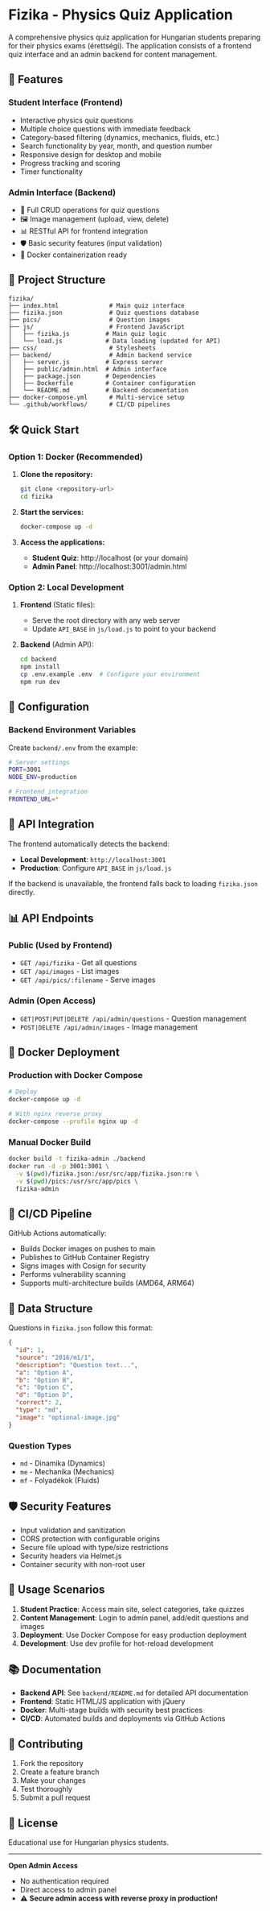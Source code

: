 # Fizika - Physics Quiz Application

A comprehensive physics quiz application for Hungarian students preparing for their physics exams (érettségi). The application consists of a frontend quiz interface and an admin backend for content management.

## 🚀 Features

### Student Interface (Frontend)
- Interactive physics quiz questions
- Multiple choice questions with immediate feedback  
- Category-based filtering (dynamics, mechanics, fluids, etc.)
- Search functionality by year, month, and question number
- Responsive design for desktop and mobile
- Progress tracking and scoring
- Timer functionality

### Admin Interface (Backend)
- 📝 Full CRUD operations for quiz questions
- 🖼️ Image management (upload, view, delete)
- 📊 RESTful API for frontend integration
- 🛡️ Basic security features (input validation)
- 🐳 Docker containerization ready

## 📁 Project Structure

```
fizika/
├── index.html              # Main quiz interface
├── fizika.json             # Quiz questions database
├── pics/                   # Question images
├── js/                     # Frontend JavaScript
│   ├── fizika.js          # Main quiz logic
│   └── load.js            # Data loading (updated for API)
├── css/                    # Stylesheets
├── backend/                # Admin backend service
│   ├── server.js          # Express server
│   ├── public/admin.html  # Admin interface
│   ├── package.json       # Dependencies
│   ├── Dockerfile         # Container configuration
│   └── README.md          # Backend documentation
├── docker-compose.yml      # Multi-service setup
└── .github/workflows/      # CI/CD pipelines
```

## 🛠️ Quick Start

### Option 1: Docker (Recommended)

1. **Clone the repository:**
   ```bash
   git clone <repository-url>
   cd fizika
   ```

2. **Start the services:**
   ```bash
   docker-compose up -d
   ```

3. **Access the applications:**
   - **Student Quiz**: http://localhost (or your domain)
   - **Admin Panel**: http://localhost:3001/admin.html

### Option 2: Local Development

1. **Frontend** (Static files):
   - Serve the root directory with any web server
   - Update `API_BASE` in `js/load.js` to point to your backend

2. **Backend** (Admin API):
   ```bash
   cd backend
   npm install
   cp .env.example .env  # Configure your environment
   npm run dev
   ```

## 🔧 Configuration

### Backend Environment Variables

Create `backend/.env` from the example:

```bash
# Server settings
PORT=3001
NODE_ENV=production

# Frontend integration
FRONTEND_URL=*
```

## 🔌 API Integration

The frontend automatically detects the backend:
- **Local Development**: `http://localhost:3001`
- **Production**: Configure `API_BASE` in `js/load.js`

If the backend is unavailable, the frontend falls back to loading `fizika.json` directly.

## 📊 API Endpoints

### Public (Used by Frontend)
- `GET /api/fizika` - Get all questions
- `GET /api/images` - List images
- `GET /api/pics/:filename` - Serve images

### Admin (Open Access)
- `GET|POST|PUT|DELETE /api/admin/questions` - Question management  
- `POST|DELETE /api/admin/images` - Image management

## 🐳 Docker Deployment

### Production with Docker Compose

```bash
# Deploy
docker-compose up -d

# With nginx reverse proxy  
docker-compose --profile nginx up -d
```

### Manual Docker Build

```bash
docker build -t fizika-admin ./backend
docker run -d -p 3001:3001 \
  -v $(pwd)/fizika.json:/usr/src/app/fizika.json:ro \
  -v $(pwd)/pics:/usr/src/app/pics \
  fizika-admin
```

## 🔄 CI/CD Pipeline

GitHub Actions automatically:
- Builds Docker images on pushes to main
- Publishes to GitHub Container Registry  
- Signs images with Cosign for security
- Performs vulnerability scanning
- Supports multi-architecture builds (AMD64, ARM64)

## 🧪 Data Structure

Questions in `fizika.json` follow this format:

```json
{
  "id": 1,
  "source": "2016/m1/1", 
  "description": "Question text...",
  "a": "Option A",
  "b": "Option B",
  "c": "Option C", 
  "d": "Option D",
  "correct": 2,
  "type": "md",
  "image": "optional-image.jpg"
}
```

### Question Types
- `md` - Dinamika (Dynamics)
- `me` - Mechanika (Mechanics)
- `mf` - Folyadékok (Fluids)

## 🛡️ Security Features

- Input validation and sanitization
- CORS protection with configurable origins
- Secure file upload with type/size restrictions
- Security headers via Helmet.js
- Container security with non-root user

## 🎯 Usage Scenarios

1. **Student Practice**: Access main site, select categories, take quizzes
2. **Content Management**: Login to admin panel, add/edit questions and images  
3. **Deployment**: Use Docker Compose for easy production deployment
4. **Development**: Use dev profile for hot-reload development

## 📚 Documentation

- **Backend API**: See `backend/README.md` for detailed API documentation
- **Frontend**: Static HTML/JS application with jQuery
- **Docker**: Multi-stage builds with security best practices
- **CI/CD**: Automated builds and deployments via GitHub Actions

## 🤝 Contributing

1. Fork the repository
2. Create a feature branch
3. Make your changes
4. Test thoroughly
5. Submit a pull request

## 📄 License

Educational use for Hungarian physics students.

---

**Open Admin Access**
- No authentication required
- Direct access to admin panel
- ⚠️ **Secure admin access with reverse proxy in production!**

